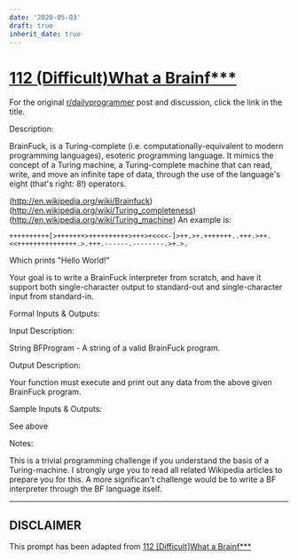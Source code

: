 ```yaml
---
date: '2020-05-03'
draft: true
inherit_date: true
---
```


# [112 (Difficult)What a Brainf***](https://www.reddit.com/r/dailyprogrammer/comments/137f7h/11142012_challenge_112_difficultwhat_a_brainf/)

For the original [r/dailyprogrammer](https://www.reddit.com/r/dailyprogrammer/) post and discussion, click the link in the title.

Description:

BrainFuck, is a Turing-complete (i.e. computationally-equivalent to modern programming languages), esoteric programming language. It mimics the concept of a Turing machine, a Turing-complete machine that can read, write, and move an infinite tape of data, through the use of the language's eight (that's right: 8!) operators.

(http://en.wikipedia.org/wiki/Brainfuck)
(http://en.wikipedia.org/wiki/Turing_completeness)
(http://en.wikipedia.org/wiki/Turing_machine)
An example is:


```
++++++++++[>+++++++>++++++++++>+++>+<<<<-]>++.>+.+++++++..+++.>++.<<+++++++++++++++.>.+++.------.--------.>+.>.
```
Which prints "Hello World!"

Your goal is to write a BrainFuck interpreter from scratch, and have it support both single-character output to standard-out and single-character input from standard-in.

Formal Inputs & Outputs:

Input Description:

String BFProgram - A string of a valid BrainFuck program.

Output Description:

Your function must execute and print out any data from the above given BrainFuck program.

Sample Inputs & Outputs:

See above

Notes:

This is a trivial programming challenge if you understand the basis of a Turing-machine. I strongly urge you to read all related Wikipedia articles to prepare you for this. A more significan't challenge would be to write a BF interpreter through the BF language itself.


----
## **DISCLAIMER**
This prompt has been adapted from [112 [Difficult]What a Brainf***](https://www.reddit.com/r/dailyprogrammer/comments/137f7h/11142012_challenge_112_difficultwhat_a_brainf/
)
